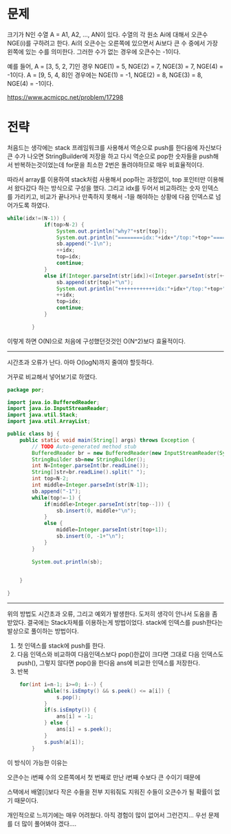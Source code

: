 # 문제

크기가 N인 수열 A = A1, A2, ..., AN이 있다. 수열의 각 원소 Ai에 대해서 오큰수 NGE(i)를 구하려고 한다. 
Ai의 오큰수는 오른쪽에 있으면서 Ai보다 큰 수 중에서 가장 왼쪽에 있는 수를 의미한다. 그러한 수가 없는 경우에 오큰수는 -1이다.

예를 들어, A = [3, 5, 2, 7]인 경우 NGE(1) = 5, NGE(2) = 7, NGE(3) = 7, NGE(4) = -1이다. 
A = [9, 5, 4, 8]인 경우에는 NGE(1) = -1, NGE(2) = 8, NGE(3) = 8, NGE(4) = -1이다.

https://www.acmicpc.net/problem/17298

# 전략

처음드는 생각에는 stack 프레임워크를 사용해서 역순으로 push를 한다음에 자신보다 큰 수가 나오면 StringBuilder에 저장을 하고 다시 역순으로
pop한 숫자들을 push해서 반복하는것이었는데 for문을 최소한 2번은 돌려야하므로 매우 비효율적이다.

따라서 array를 이용하여 stack처럼 사용해서 pop하는 과정없이, top 포인터만 이용해서 왔다갔다 하는 방식으로 구성을 했다.
그리고 idx를 두어서 비교하려는 숫자 인덱스를 가리키고, 비교가 끝나거나 만족하지 못해서 -1을 해야하는 상황에 다음 인덱스로 넘어가도록 하였다.

```java
while(idx!=(N-1)) {
	    	if(top>N-2) {
	    		System.out.println("why?"+str[top]);
	    		System.out.println("========idx:"+idx+"/top:"+top+"===========");
	    		sb.append("-1\n");
	    		++idx;
	    		top=idx;
	    		continue;
	    	}
	    	else if(Integer.parseInt(str[idx])<(Integer.parseInt(str[++top]))) {
	    		sb.append(str[top]+"\n");
	    		System.out.println("++++++++++++idx:"+idx+"/top:"+top+"++++++++++++");
	    		++idx;
	    		top=idx;
	    		continue;
	    	}
	    		    	
	    }
```

이렇게 하면 O(N)으로 처음에 구성했던것것인 O(N^2)보다 효율적이다.

---
시간초과 오류가 난다. 아마 O(logN)까지 줄여야 할듯하다.


거꾸로 비교해서 넣어보기로 하였다.
```java
package por;

import java.io.BufferedReader;
import java.io.InputStreamReader;
import java.util.Stack;
import java.util.ArrayList;

public class bj {
	public static void main(String[] args) throws Exception {
		// TODO Auto-generated method stub
	    BufferedReader br = new BufferedReader(new InputStreamReader(System.in));
	    StringBuilder sb=new StringBuilder();
	    int N=Integer.parseInt(br.readLine());
	    String[]str=br.readLine().split(" ");
	    int top=N-2;
	    int middle=Integer.parseInt(str[N-1]);
	    sb.append("-1");
	    while(top!=-1) {
	    	if(middle>Integer.parseInt(str[top--])) {
	    		sb.insert(0, middle+"\n");
	    	}
	    	else {
	    		middle=Integer.parseInt(str[top+1]);
	    		sb.insert(0, -1+"\n");
	    	}
	    }
	    
	    System.out.println(sb);

		
	}
	
}
```

---
위의 방법도 시간초과 오류, 그리고 예외가 발생한다. 도저히 생각이 안나서 도움을 좀 받았다.
결국에는 Stack자체를 이용하는게 방법이었다.
stack에 인덱스를 push한다는 발상으로 풀이하는 방법이다.

1. 첫 인덱스를 stack에 push를 한다.
2. 다음 인덱스와 비교하여 다음인덱스보다 pop()한값이 크다면 그대로 다음 인덱스도 push(), 그렇지 않다면 pop()을 한다음 ans에 비교한 인덱스를 저장한다.
3. 반복
```java
 	for(int i=n-1; i>=0; i--) {
            while(!s.isEmpty() && s.peek() <= a[i]) {
                s.pop();
            }
            if(s.isEmpty()) {
                ans[i] = -1;
            } else {
                ans[i] = s.peek();
            }
            s.push(a[i]);
        }

```
이 방식이 가능한 이유는

오큰수는 i번째 수의 오른쪽에서 첫 번째로 만난 i번째 수보다 큰 수이기 때문에

스택에서 배열[i]보다 작은 수들을 전부 지워줘도 지워진 수들이 오큰수가 될 확률이 없기 때문이다.

개인적으로 느끼기에는 매우 어려웠다. 아직 경험이 많이 없어서 그런건지... 우선 문제를 더 많이 풀어봐야 겠다....
